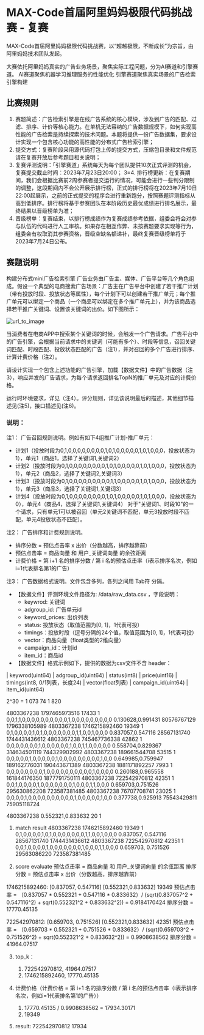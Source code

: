 # MAX-Code首届阿里妈妈极限代码挑战赛 - 复赛

MAX-Code首届阿里妈妈极限代码挑战赛，以“超越极限，不断成长”为宗旨，由阿里妈妈技术团队发起。

大赛依托阿里妈妈真实的广告业务场景，聚焦实际工程问题，分为AI赛道和引擎赛道。
AI赛道聚焦机器学习推理服务的性能优化
引擎赛道聚焦真实场景的广告检索引擎构建

## 比赛规则
1. 赛题简述：广告检索引擎是在线广告系统的核心模块，涉及到广告的匹配、过滤、排序、计价等核心能力。在单机无法容纳的广告数据规模下，如何实现高性能的广告检索是持续探索的技术问题。本题将提供一份广告数据集，要求设计实现一个包含核心功能的高性能的分布式广告检索引擎；
2. 提交方式：复赛阶段采用源代码打包上传的提交方式，压缩包目录和文件规范请在复赛开放后参考题目相关说明；
3. 复赛评测说明：「引擎赛道」系统每天为每个团队提供10次正式评测的机会，复赛提交截止时间：2023年7月23日20:00；
3=4. 排行榜更新：在复赛期间，我们会根据比赛前2周参赛者提交运行的情况，可能会进行一些判分限制的调整，这段期间内不会公开展示排行榜，正式的排行榜将在2023年7月10日22:00起展示，之前的正式提交的程序会进行重新跑分，按照赛题评测指标从高到低排序。排行榜将基于参赛团队在本阶段历史最优成绩进行排名展示，最终结果以晋级榜单为准；
1. 晋级榜单：复赛结束，以排行榜成绩作为复赛成绩参考依据，组委会将会对参与队伍的代码进行人工审核。如果存在相互作弊、未按赛题要求实现等行为，组委会有权取消其参赛资格，晋级空缺名额递补，最终复赛晋级榜单将于2023年7月24日公布。

## 赛题说明
构建分布式mini广告检索引擎
广告业务由广告主、媒体、广告平台等几个角色组成。假设一个典型的电商搜索广告场景：广告主在广告平台中创建了若干推广计划（带有投放时段、投放状态等属性），每个计划下可以创建若干推广单元；每个推广单元可以绑定一个商品（一个商品可以绑定在多个推广单元上），并为该商品选择若干推广关键词、设置该关键词的出价。如下图所示：

![url_to_image](https://uploadfiles.nowcoder.com/images/20230625/0_1687694798402/F9B74D31491659546B143BA388266646)

当消费者在电商APP中搜索某个关键词的时候，会触发一个广告请求。广告平台中的广告引擎，会根据当前请求中的关键词（可能有多个）、时段等信息，召回关键词匹配、时段匹配、投放状态匹配的广告（注1），并对召回的多个广告进行排序、计算计费价格（注2）。

请设计实现一个包含上述功能的广告引擎，加载【数据文件】中的广告数据（注3），响应并发的广告请求，为每个请求返回排名TopN的推广单元及对应的计费价格。

运行时环境要求，详见（注4）。评分规则，详见该说明最后的描述，其他细节描述见(注5)，接口描述见(注6)。

### 说明：
注1：
广告召回规则说明。例如有如下4组推广计划-推广单元：
+ 计划1（投放时段为0,1,0,0,0,0,0,0,0,0,1,0,1,0,0,0,0,0,1,0,1,0,0,0，投放状态为1），单元1（商品1，选择了关键词1,关键词2）
+ 计划2（投放时段为0,1,0,0,0,0,0,0,0,0,1,0,1,0,0,0,0,0,1,0,1,0,0,0，投放状态为1），单元2（商品2，选择了关键词2,关键词3）
+ 计划3（投放时段为0,1,0,0,0,0,0,0,0,0,0,1,1,0,0,0,0,0,1,0,1,0,0,0，投放状态为1），单元3（商品3，选择了关键词1,关键词3）
+ 计划4（投放时段为0,1,0,0,0,0,0,0,0,0,1,0,1,0,0,0,0,0,1,0,1,0,0,0，投放状态为0），单元4（商品4，选择了关键词1,关键词4）
对于"关键词1、时段10"的一个请求，只有单元1可以被召回（单元2关键词不匹配，单元3投放时段不匹配，单元4投放状态不匹配）。

注2：
广告排序和计费规则说明。
+ 排序分数 = 预估点击率 x 出价（分数越高，排序越靠前）
+ 预估点击率 = 商品向量 和 用户_关键词向量 的余弦距离
+ 计费价格 = 第 i+1 名的排序分数 / 第 i 名的预估点击率（i表示排序名次，例如i=1代表排名第1的广告）

注3：
广告数据格式说明。文件包含多列，各列之间用 Tab符 分隔。
+ 【数据文件】评测环境文件路径为: /data/raw_data.csv ，字段说明：
  + keywrod: 关键词
  + adgroup_id: 广告单元id
  + keyword_prices: 出价列表
  + status: 投放状态（取值范围为[0, 1]，1代表可投）
  + timings：投放时段（逗号分隔的24个值，取值范围为[0, 1]，1代表可投）
  + vector：商品向量（float类型的2维向量）
  + campaign_id：计划id
  + item_id：商品id
+ 【数据文件】格式示例如下，提供的数据为csv文件不含 header：

| keywrod(uint64)   | adgroup_id(uint64)  | status(int8) | price(uint16) 
| timings(int8, 0/1列表，长度24) | vector(float列表) | campaign_id(uint64) | item_id(uint64)

2^30 = 1 073 74 1 820

4803367238	1797465973516	17433	1	0,0,1,1,0,0,0,0,0,0,0,0,0,0,1,0,0,0,0,0,0,0,0,0	0.130628,0.991431	80576767129     1796338105989
4803367238	1746215892460	19349	1	0,1,0,0,0,0,1,0,1,0,0,0,0,0,0,0,1,1,0,0,1,0,0,0	0.837057,0.547116	28567131740	    1744431436612
4803367238	745467736338	42862	1	0,0,0,0,0,0,0,1,0,0,0,0,0,0,1,0,0,1,1,0,0,0,0,0	0.558704,0.829367	314634501119	744329902992
4803367238	189661544708	53515	1	0,0,0,0,0,1,0,0,0,0,0,1,0,0,0,0,0,0,0,0,0,1,0,0	0.649985,0.759947	189162776031	190443671389
4803367238	1881171892257	7993	1	0,0,0,0,0,0,0,0,1,0,0,0,0,0,0,0,0,0,0,1,0,0,0,0	0.260188,0.965558	161844176350	1877791750111
4803367238	722542970812	42351	1	0,0,1,0,0,0,0,1,0,0,0,0,0,0,0,1,0,0,0,1,1,0,0,0	0.659703,0.751526	295630862208	723587381485
4803367238	76707708741	    23025	1	0,0,0,0,1,0,0,0,0,0,0,0,0,0,0,1,0,0,0,0,0,1,0,0	0.377738,0.925913	75543429811	    75905118724

4803367238	0.552321,0.833632	20	1

1. match result
4803367238	1746215892460	19349	1	0,1,0,0,0,0,1,0,1,0,0,0,0,0,0,0,1,1,0,0,1,0,0,0	0.837057, 0.547116	28567131740	1744431436612
4803367238	722542970812	42351	1	0,0,1,0,0,0,0,1,0,0,0,0,0,0,0,1,0,0,0,1,1,0,0,0	0.659703, 0.751526	29563086220 723587381485

1. score evaluate
预估点击率 = 商品向量 和 用户_关键词向量 的余弦距离
排序分数 = 预估点击率 x 出价（分数越高，排序越靠前）

1746215892460:
    [0.837057, 0.547116] [0.552321,0.833632]
    19349
    预估点击率 = （0.837057 * 0.552321 + 0.547116 * 0.833632）/ 
    (sqrt(0.837057^2 + 0.547116^2) + sqrt(0.552321^2 + 0.833632^2))
             = 0.9184170424
    排序分数 = 17770.45135

722542970812:
    [0.659703, 0.751526] [0.552321,0.833632]
    42351
    预估点击率 = （0.659703 * 0.552321 + 0.751526 * 0.833632）/ (sqrt(0.659703^2 + 0.751526^2) + sqrt(0.552321^2 + 0.833632^2))
             = 0.9908638562
    排序分数 = 41964.07517

3. top_k：
   1. 722542970812, 41964.07517
   2. 1746215892460, 17770.45135

4. 计费价格（计费价格 = 第 i+1 名的排序分数 / 第 i 名的预估点击率（i表示排序名次，例如i=1代表排名第1的广告））
   1. 17770.45135 / 0.9908638562 = 17934.30171
   2. 19349

5. result:
  722542970812	17934

